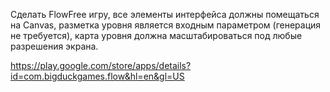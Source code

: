 Сделать FlowFree игру, все элементы интерфейса должны помещаться на Canvas, разметка уровня является входным параметром (генерация не требуется), карта уровня должна масштабироваться под любые разрешения экрана. 

https://play.google.com/store/apps/details?id=com.bigduckgames.flow&hl=en&gl=US
